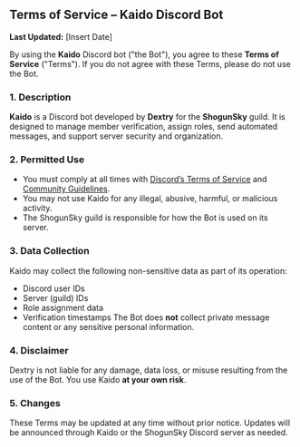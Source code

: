 
## **Terms of Service – Kaido Discord Bot**

**Last Updated:** \[Insert Date]

By using the **Kaido** Discord bot ("the Bot"), you agree to these **Terms of Service** ("Terms"). If you do not agree with these Terms, please do not use the Bot.

### 1. Description

**Kaido** is a Discord bot developed by **Dextry** for the **ShogunSky** guild. It is designed to manage member verification, assign roles, send automated messages, and support server security and organization.

### 2. Permitted Use

* You must comply at all times with [Discord’s Terms of Service](https://discord.com/terms) and [Community Guidelines](https://discord.com/guidelines).
* You may not use Kaido for any illegal, abusive, harmful, or malicious activity.
* The ShogunSky guild is responsible for how the Bot is used on its server.

### 3. Data Collection

Kaido may collect the following non-sensitive data as part of its operation:

* Discord user IDs
* Server (guild) IDs
* Role assignment data
* Verification timestamps
  The Bot does **not** collect private message content or any sensitive personal information.

### 4. Disclaimer

Dextry is not liable for any damage, data loss, or misuse resulting from the use of the Bot. You use Kaido **at your own risk**.

### 5. Changes

These Terms may be updated at any time without prior notice. Updates will be announced through Kaido or the ShogunSky Discord server as needed.

